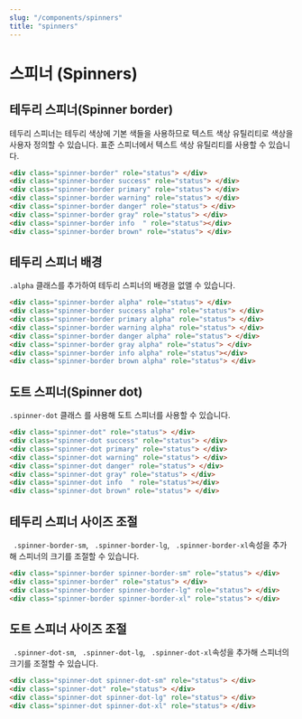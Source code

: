 ```yaml
---
slug: "/components/spinners"
title: "spinners"
---
```


# 스피너 (Spinners)

## 테두리 스피너(Spinner border) 
테두리 스피너는 테두리 색상에 기본 색들을 사용하므로 텍스트 색상 유틸리티로 색상을 사용자 정의할 수 있습니다. 표준 스피너에서 텍스트 색상 유틸리티를 사용할 수 있습니다.
<div class="card">
<div class="card-body">
<div class="spinner-border" role="status"> </div>
<div class="spinner-border success" role="status"> </div>
<div class="spinner-border primary" role="status"> </div>
<div class="spinner-border warning" role="status"> </div>
<div class="spinner-border danger" role="status"> </div>
<div class="spinner-border gray" role="status"> </div>
<div class="spinner-border info  " role="status"></div>
<div class="spinner-border brown" role="status"> </div>
</div>

```html
<div class="spinner-border" role="status"> </div>
<div class="spinner-border success" role="status"> </div>
<div class="spinner-border primary" role="status"> </div>
<div class="spinner-border warning" role="status"> </div>
<div class="spinner-border danger" role="status"> </div>
<div class="spinner-border gray" role="status"> </div>
<div class="spinner-border info  " role="status"></div>
<div class="spinner-border brown" role="status"> </div>
```
</div>

## 테두리 스피너 배경
```.alpha``` 클래스를 추가하여 테두리 스피너의 배경을 없앨 수 있습니다.
<div class="card">
<div class="card-body">
<div class="spinner-border alpha" role="status"> </div>
<div class="spinner-border success alpha" role="status"> </div>
<div class="spinner-border primary alpha" role="status"> </div>
<div class="spinner-border warning alpha" role="status"> </div>
<div class="spinner-border danger alpha" role="status"> </div>
<div class="spinner-border gray alpha" role="status"> </div>
<div class="spinner-border info alpha" role="status"></div>
<div class="spinner-border brown alpha" role="status"> </div>
</div>

```html
<div class="spinner-border alpha" role="status"> </div>
<div class="spinner-border success alpha" role="status"> </div>
<div class="spinner-border primary alpha" role="status"> </div>
<div class="spinner-border warning alpha" role="status"> </div>
<div class="spinner-border danger alpha" role="status"> </div>
<div class="spinner-border gray alpha" role="status"> </div>
<div class="spinner-border info alpha" role="status"></div>
<div class="spinner-border brown alpha" role="status"> </div>
```
</div>


## 도트 스피너(Spinner dot)
```.spinner-dot``` 클래스 를 사용해 도트 스피너를 사용할 수 있습니다.
<div class="card">
<div class="card-body">
<div class="spinner-dot" role="status"> </div>
<div class="spinner-dot success" role="status"> </div>
<div class="spinner-dot primary" role="status"> </div>
<div class="spinner-dot warning" role="status"> </div>
<div class="spinner-dot danger" role="status"> </div>
<div class="spinner-dot gray" role="status"> </div>
<div class="spinner-dot info  " role="status"></div>
<div class="spinner-dot brown" role="status"> </div>
</div>

```html
<div class="spinner-dot" role="status"> </div>
<div class="spinner-dot success" role="status"> </div>
<div class="spinner-dot primary" role="status"> </div>
<div class="spinner-dot warning" role="status"> </div>
<div class="spinner-dot danger" role="status"> </div>
<div class="spinner-dot gray" role="status"> </div>
<div class="spinner-dot info  " role="status"></div>
<div class="spinner-dot brown" role="status"> </div>
```
</div>

## 테두리 스피너 사이즈 조절
``` .spinner-border-sm```, ``` .spinner-border-lg```, ``` .spinner-border-xl```속성을 추가해 스피너의 크기를 조절할 수 있습니다.
<div class="card">
<div class="card-body">
<div class="spinner-border spinner-border-sm" role="status"> </div>
<div class="spinner-border" role="status"> </div>
<div class="spinner-border spinner-border-lg" role="status"> </div>
<div class="spinner-border spinner-border-xl" role="status"> </div>
</div>

```html
<div class="spinner-border spinner-border-sm" role="status"> </div>
<div class="spinner-border" role="status"> </div>
<div class="spinner-border spinner-border-lg" role="status"> </div>
<div class="spinner-border spinner-border-xl" role="status"> </div>
```

</div>

## 도트 스피너 사이즈 조절
``` .spinner-dot-sm```, ``` .spinner-dot-lg```, ``` .spinner-dot-xl```속성을 추가해 스피너의 크기를 조절할 수 있습니다.
<div class="card">
<div class="card-body">
<div class="spinner-dot spinner-dot-sm" role="status"> </div>
<div class="spinner-dot" role="status"> </div>
<div class="spinner-dot spinner-dot-lg" role="status"> </div>
<div class="spinner-dot spinner-dot-xl" role="status"> </div>
</div>

```html
<div class="spinner-dot spinner-dot-sm" role="status"> </div>
<div class="spinner-dot" role="status"> </div>
<div class="spinner-dot spinner-dot-lg" role="status"> </div>
<div class="spinner-dot spinner-dot-xl" role="status"> </div>
```
</div>
